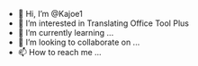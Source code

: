- 👋 Hi, I’m @Kajoe1
- 👀 I’m interested in Translating Office Tool Plus
- 🌱 I’m currently learning ...
- 💞️ I’m looking to collaborate on ...
- 📫 How to reach me ...

<!---
Kajoe1/Kajoe1 is a ✨ special ✨ repository because its `README.md` (this file) appears on your GitHub profile.
You can click the Preview link to take a look at your changes.
--->
